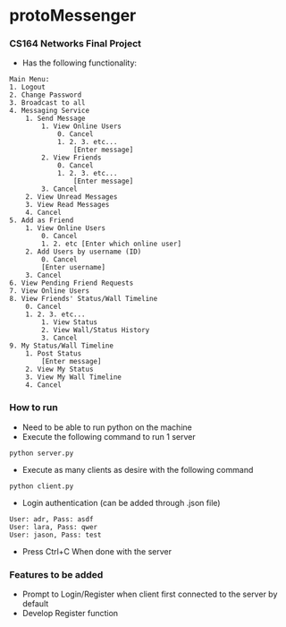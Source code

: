 # protoMessenger
### CS164 Networks Final Project
- Has the following functionality:
```
Main Menu:
1. Logout
2. Change Password
3. Broadcast to all
4. Messaging Service
    1. Send Message
        1. View Online Users
            0. Cancel
            1. 2. 3. etc...
                [Enter message]
        2. View Friends
            0. Cancel
            1. 2. 3. etc...
                [Enter message]
        3. Cancel
    2. View Unread Messages
    3. View Read Messages
    4. Cancel
5. Add as Friend
    1. View Online Users
        0. Cancel
        1. 2. etc [Enter which online user]
    2. Add Users by username (ID)
        0. Cancel
        [Enter username]
    3. Cancel
6. View Pending Friend Requests
7. View Online Users
8. View Friends' Status/Wall Timeline
    0. Cancel
    1. 2. 3. etc...
        1. View Status
        2. View Wall/Status History
        3. Cancel
9. My Status/Wall Timeline
    1. Post Status
        [Enter message]
    2. View My Status
    3. View My Wall Timeline
    4. Cancel
```

### How to run
- Need to be able to run python on the machine
- Execute the following command to run 1 server
```
python server.py
```
- Execute as many clients as desire with the following command
```
python client.py
```
- Login authentication (can be added through .json file)
```
User: adr, Pass: asdf
User: lara, Pass: qwer
User: jason, Pass: test
```
- Press Ctrl+C When done with the server

### Features to be added
- Prompt to Login/Register when client first connected to the server by default
- Develop Register function
